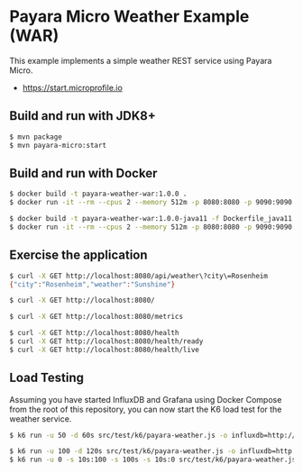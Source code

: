 # Payara Micro Weather Example (WAR)

This example implements a simple weather REST service using Payara Micro.

- https://start.microprofile.io

## Build and run with JDK8+

```bash
$ mvn package
$ mvn payara-micro:start
```

## Build and run with Docker

```bash
$ docker build -t payara-weather-war:1.0.0 .
$ docker run -it --rm --cpus 2 --memory 512m -p 8080:8080 -p 9090:9090 payara-weather-war:1.0.0

$ docker build -t payara-weather-war:1.0.0-java11 -f Dockerfile_java11 .
$ docker run -it --rm --cpus 2 --memory 512m -p 8080:8080 -p 9090:9090 payara-weather-war:1.0.0-java11
```

## Exercise the application

```bash
$ curl -X GET http://localhost:8080/api/weather\?city\=Rosenheim
{"city":"Rosenheim","weather":"Sunshine"}

$ curl -X GET http://localhost:8080/

$ curl -X GET http://localhost:8080/metrics

$ curl -X GET http://localhost:8080/health
$ curl -X GET http://localhost:8080/health/ready
$ curl -X GET http://localhost:8080/health/live
```

## Load Testing 

Assuming you have started InfluxDB and Grafana using Docker Compose from the root of this repository, you can now start
the K6 load test for the weather service.

```bash
$ k6 run -u 50 -d 60s src/test/k6/payara-weather.js -o influxdb=http://localhost:8086/k6

$ k6 run -u 100 -d 120s src/test/k6/payara-weather.js -o influxdb=http://localhost:8086/k6
$ k6 run -u 0 -s 10s:100 -s 100s -s 10s:0 src/test/k6/payara-weather.js -o influxdb=http://localhost:8086/k6
```